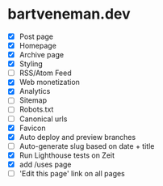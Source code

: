 # bartveneman.dev

- [x] Post page
- [x] Homepage
- [x] Archive page
- [x] Styling
- [ ] RSS/Atom Feed
- [x] Web monetization
- [x] Analytics
- [ ] Sitemap
- [ ] Robots.txt
- [ ] Canonical urls
- [x] Favicon
- [x] Auto deploy and preview branches
- [ ] Auto-generate slug based on date + title
- [x] Run Lighthouse tests on Zeit
- [x] add /uses page
- [ ] 'Edit this page' link on all pages
